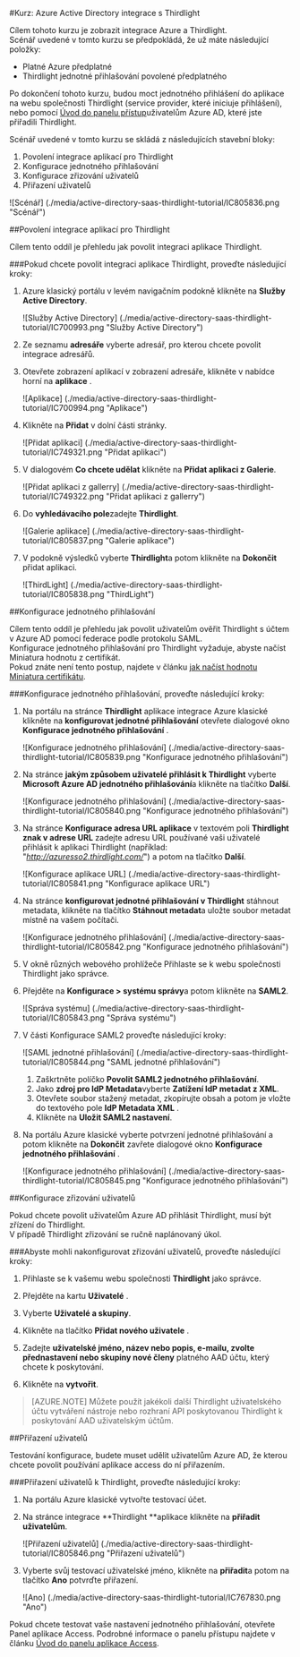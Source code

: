 <properties 
    pageTitle="Kurz: Azure Active Directory integrace s Thirdlight | Microsoft Azure" 
    description="Naučte se používat Thirdlight s Azure Active Directory povolit jednotné přihlašování, automatizované zřizování a další!" 
    services="active-directory" 
    authors="jeevansd"  
    documentationCenter="na" 
    manager="femila"/>
<tags 
    ms.service="active-directory" 
    ms.devlang="na" 
    ms.topic="article" 
    ms.tgt_pltfrm="na" 
    ms.workload="identity" 
    ms.date="09/11/2016" 
    ms.author="jeedes" />

#<a name="tutorial-azure-active-directory-integration-with-thirdlight"></a>Kurz: Azure Active Directory integrace s Thirdlight
  
Cílem tohoto kurzu je zobrazit integrace Azure a Thirdlight.  
Scénář uvedené v tomto kurzu se předpokládá, že už máte následující položky:

-   Platné Azure předplatné
-   Thirdlight jednotné přihlašování povolené předplatného
  
Po dokončení tohoto kurzu, budou moct jednotného přihlášení do aplikace na webu společnosti Thirdlight (service provider, které iniciuje přihlášení), nebo pomocí [Úvod do panelu přístup](active-directory-saas-access-panel-introduction.md)uživatelům Azure AD, které jste přiřadili Thirdlight.
  
Scénář uvedené v tomto kurzu se skládá z následujících stavební bloky:

1.  Povolení integrace aplikací pro Thirdlight
2.  Konfigurace jednotného přihlašování
3.  Konfigurace zřizování uživatelů
4.  Přiřazení uživatelů

![Scénář] (./media/active-directory-saas-thirdlight-tutorial/IC805836.png "Scénář")

##<a name="enabling-the-application-integration-for-thirdlight"></a>Povolení integrace aplikací pro Thirdlight
  
Cílem tento oddíl je přehledu jak povolit integraci aplikace Thirdlight.

###<a name="to-enable-the-application-integration-for-thirdlight-perform-the-following-steps"></a>Pokud chcete povolit integraci aplikace Thirdlight, proveďte následující kroky:

1.  Azure klasický portálu v levém navigačním podokně klikněte na **Služby Active Directory**.

    ![Služby Active Directory] (./media/active-directory-saas-thirdlight-tutorial/IC700993.png "Služby Active Directory")

2.  Ze seznamu **adresáře** vyberte adresář, pro kterou chcete povolit integrace adresářů.

3.  Otevřete zobrazení aplikací v zobrazení adresáře, klikněte v nabídce horní na **aplikace** .

    ![Aplikace] (./media/active-directory-saas-thirdlight-tutorial/IC700994.png "Aplikace")

4.  Klikněte na **Přidat** v dolní části stránky.

    ![Přidat aplikaci] (./media/active-directory-saas-thirdlight-tutorial/IC749321.png "Přidat aplikaci")

5.  V dialogovém **Co chcete udělat** klikněte na **Přidat aplikaci z Galerie**.

    ![Přidat aplikaci z gallerry] (./media/active-directory-saas-thirdlight-tutorial/IC749322.png "Přidat aplikaci z gallerry")

6.  Do **vyhledávacího pole**zadejte **Thirdlight**.

    ![Galerie aplikace] (./media/active-directory-saas-thirdlight-tutorial/IC805837.png "Galerie aplikace")

7.  V podokně výsledků vyberte **Thirdlight**a potom klikněte na **Dokončit** přidat aplikaci.

    ![ThirdLight] (./media/active-directory-saas-thirdlight-tutorial/IC805838.png "ThirdLight")

##<a name="configuring-single-sign-on"></a>Konfigurace jednotného přihlašování
  
Cílem tento oddíl je přehledu jak povolit uživatelům ověřit Thirdlight s účtem v Azure AD pomocí federace podle protokolu SAML.  
Konfigurace jednotného přihlašování pro Thirdlight vyžaduje, abyste načíst Miniatura hodnotu z certifikát.  
Pokud znáte není tento postup, najdete v článku [jak načíst hodnotu Miniatura certifikátu](http://youtu.be/YKQF266SAxI).

###<a name="to-configure-single-sign-on-perform-the-following-steps"></a>Konfigurace jednotného přihlašování, proveďte následující kroky:

1.  Na portálu na stránce **Thirdlight** aplikace integrace Azure klasické klikněte na **konfigurovat jednotné přihlašování** otevřete dialogové okno **Konfigurace jednotného přihlašování** .

    ![Konfigurace jednotného přihlašování] (./media/active-directory-saas-thirdlight-tutorial/IC805839.png "Konfigurace jednotného přihlašování")

2.  Na stránce **jakým způsobem uživatelé přihlásit k Thirdlight** vyberte **Microsoft Azure AD jednotného přihlašování**a klikněte na tlačítko **Další**.

    ![Konfigurace jednotného přihlašování] (./media/active-directory-saas-thirdlight-tutorial/IC805840.png "Konfigurace jednotného přihlašování")

3.  Na stránce **Konfigurace adresa URL aplikace** v textovém poli **Thirdlight znak v adrese URL** zadejte adresu URL používané vaši uživatelé přihlásit k aplikaci Thirdlight (například: "*http://azuresso2.thirdlight.com/*") a potom na tlačítko **Další**.

    ![Konfigurace aplikace URL] (./media/active-directory-saas-thirdlight-tutorial/IC805841.png "Konfigurace aplikace URL")

4.  Na stránce **konfigurovat jednotné přihlašování v Thirdlight** stáhnout metadata, klikněte na tlačítko **Stáhnout metadat**a uložte soubor metadat místně na vašem počítači.

    ![Konfigurace jednotného přihlašování] (./media/active-directory-saas-thirdlight-tutorial/IC805842.png "Konfigurace jednotného přihlašování")

5.  V okně různých webového prohlížeče Přihlaste se k webu společnosti Thirdlight jako správce.

6.  Přejděte na **Konfigurace \> systému správy**a potom klikněte na **SAML2**.

    ![Správa systému] (./media/active-directory-saas-thirdlight-tutorial/IC805843.png "Správa systému")

7.  V části Konfigurace SAML2 proveďte následující kroky:

    ![SAML jednotné přihlašování] (./media/active-directory-saas-thirdlight-tutorial/IC805844.png "SAML jednotné přihlašování")

    1.  Zaškrtněte políčko **Povolit SAML2 jednotného přihlašování**.
    2.  Jako **zdroj pro IdP Metadata**vyberte **Zatížení IdP metadat z XML**.
    3.  Otevřete soubor stažený metadat, zkopírujte obsah a potom je vložte do textového pole **IdP Metadata XML** .
    4.  Klikněte na **Uložit SAML2 nastavení**.

8.  Na portálu Azure klasické vyberte potvrzení jednotné přihlašování a potom klikněte na **Dokončit** zavřete dialogové okno **Konfigurace jednotného přihlašování** .

    ![Konfigurace jednotného přihlašování] (./media/active-directory-saas-thirdlight-tutorial/IC805845.png "Konfigurace jednotného přihlašování")

##<a name="configuring-user-provisioning"></a>Konfigurace zřizování uživatelů
  
Pokud chcete povolit uživatelům Azure AD přihlásit Thirdlight, musí být zřízení do Thirdlight.  
V případě Thirdlight zřizování se ručně naplánovaný úkol.

###<a name="to-configure-user-provisioning-perform-the-following-steps"></a>Abyste mohli nakonfigurovat zřizování uživatelů, proveďte následující kroky:

1.  Přihlaste se k vašemu webu společnosti **Thirdlight** jako správce.

2.  Přejděte na kartu **Uživatelé** .

3.  Vyberte **Uživatelé a skupiny**.

4.  Klikněte na tlačítko **Přidat nového uživatele** .

5.  Zadejte **uživatelské jméno, název nebo popis, e-mailu, zvolte přednastavení nebo skupiny nové členy** platného AAD účtu, který chcete k poskytování.

6.  Klikněte na **vytvořit**.

>[AZURE.NOTE] Můžete použít jakékoli další Thirdlight uživatelského účtu vytváření nástroje nebo rozhraní API poskytovanou Thirdlight k poskytování AAD uživatelským účtům.

##<a name="assigning-users"></a>Přiřazení uživatelů
  
Testování konfigurace, budete muset udělit uživatelům Azure AD, že kterou chcete povolit používání aplikace access do ní přiřazením.

###<a name="to-assign-users-to-thirdlight-perform-the-following-steps"></a>Přiřazení uživatelů k Thirdlight, proveďte následující kroky:

1.  Na portálu Azure klasické vytvořte testovací účet.

2.  Na stránce integrace **Thirdlight **aplikace klikněte na **přiřadit uživatelům**.

    ![Přiřazení uživatelů] (./media/active-directory-saas-thirdlight-tutorial/IC805846.png "Přiřazení uživatelů")

3.  Vyberte svůj testovací uživatelské jméno, klikněte na **přiřadit**a potom na tlačítko **Ano** potvrďte přiřazení.

    ![Ano] (./media/active-directory-saas-thirdlight-tutorial/IC767830.png "Ano")
  
Pokud chcete testovat vaše nastavení jednotného přihlašování, otevřete Panel aplikace Access. Podrobné informace o panelu přístupu najdete v článku [Úvod do panelu aplikace Access](active-directory-saas-access-panel-introduction.md).